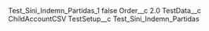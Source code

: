 <?xml version="1.0" encoding="UTF-8"?>
<CustomMetadata xmlns="http://soap.sforce.com/2006/04/metadata" xmlns:xsi="http://www.w3.org/2001/XMLSchema-instance" xmlns:xsd="http://www.w3.org/2001/XMLSchema">
    <label>Test_Sini_Indemn_Partidas_1</label>
    <protected>false</protected>
    <values>
        <field>Order__c</field>
        <value xsi:type="xsd:double">2.0</value>
    </values>
    <values>
        <field>TestData__c</field>
        <value xsi:type="xsd:string">ChildAccountCSV</value>
    </values>
    <values>
        <field>TestSetup__c</field>
        <value xsi:type="xsd:string">Test_Sini_Indemn_Partidas</value>
    </values>
</CustomMetadata>
